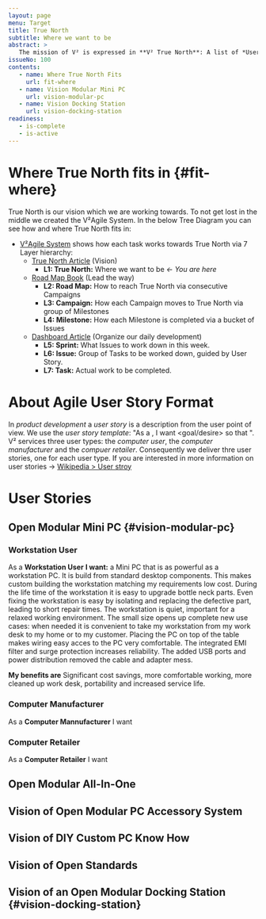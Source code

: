 ```yaml
---
layout: page
menu: Target
title: True North
subtitle: Where we want to be
abstract: >
   The mission of V² is expressed in **V² True North**: A list of *User Stories* for each Product Line / Service / Standards of V². Each group of user stories contains views of *User*, *Manufacturer* and *Retailer*. These *User Stories* show them where we are going and guides the contributor to get there. As always you can provide feedback and contributions via *V²Flow Button*.
issueNo: 100
contents:
   - name: Where True North Fits
     url: fit-where
   - name: Vision Modular Mini PC
     url: vision-modular-pc
   - name: Vision Docking Station
     url: vision-docking-station
readiness:
   - is-complete
   - is-active
---
```



# Where True North fits in {#fit-where}

True North is our vision which we are working towards. To not get lost in the middle we created the V²Agile System. In the below Tree Diagram you can see how and where True North fits in:

- [V²Agile System](https://v-squared.github.io/plan/agile/) shows how each task works towards True North via 7 Layer hierarchy:
   - [True North Article](https://v-squared.github.io/plan/true-north/) (Vision)
     - **L1: True North:** Where we want to be *← You are here*
   - [Road Map Book](https://v-squared.github.io/plan/road-map/) (Lead the way)
     - **L2: Road Map:** How to reach True North via consecutive Campaigns
     - **L3: Campaign:** How each Campaign moves to True North via group of Milestones
     - **L4: Milestone:** How each Milestone is completed via a bucket of Issues
   - [Dashboard Article](https://v-squared.github.io/plan/dashboard/) (Organize our daily development)
     - **L5: Sprint:** What Issues to work down in this week.
     - **L6: Issue:** Group of Tasks to be worked down, guided by User Story.
     - **L7: Task:** Actual work to be completed.


# About Agile User Story Format

In *product development* a *user story* is a description from the user point of view. We use the *user story template*: "As a <role>, I want <goal/desire> so that <benefit>". V² services three user types: the *computer user*, the *computer manufacturer* and the *compuer retailer*. Consequently we deliver thre user stories, one for each user type. If you are interested in more information on user stories → [Wikipedia > User stroy](https://en.wikipedia.org/wiki/User_story)

# User Stories

## Open Modular Mini PC {#vision-modular-pc}

### Workstation User

As a **Workstation User** **I want:** a Mini PC that is as powerful as a workstation PC. It is build from standard desktop components. This makes custom building the workstation matching my requirements low cost. During the life time of the workstation it is easy to upgrade bottle neck parts. Even fixing the workstation is easy by isolating and replacing the defective part, leading to short repair times. The workstation is quiet, important for a relaxed working environment. The small size opens up complete new use cases: when needed it is convenient to take my workstation from my work desk to my home or to my customer. Placing the PC on top of the table makes wiring easy acces to the PC very comfortable. The integrated EMI filter and surge protection increases reliability. The added USB ports and power distribution removed the cable and adapter mess. 

**My benefits are** Significant cost savings, more comfortable working, more cleaned up work desk, portability and increased service life.


### Computer Manufacturer

As a **Computer Mannufacturer** I want

### Computer Retailer

As a **Computer Retailer** I want


## Open Modular All-In-One

## Vision of Open Modular PC Accessory System

## Vision of DIY Custom PC Know How

## Vision of Open Standards


## Vision of an Open Modular Docking Station {#vision-docking-station}


